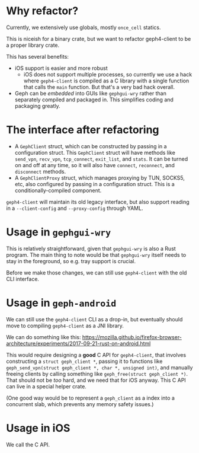 # Why refactor?

Currently, we extensively use globals, mostly `once_cell` statics.

This is niceish for a binary crate, but we want to refactor geph4-client to be a proper library crate.

This has several benefits:

- iOS support is easier and more robust
  - iOS does not support multiple processes, so currently we use a hack where `geph4-client` is compiled as a C library with a single function that calls the `main` function. But that's a very bad hack overall.
- Geph can be _embedded_ into GUIs like `gephgui-wry` rather than separately compiled and packaged in. This simplifies coding and packaging greatly.

# The interface after refactoring

- A `GephClient` struct, which can be constructed by passing in a configuration struct. This `GephClient` struct will have methods like `send_vpn`, `recv_vpn`, `tcp_connect`, `exit_list`, and `stats`. It can be turned on and off at any time, so it will also have `connect`, `reconnect`, and `disconnect` methods.
- A `GephClientProxy` struct, which manages proxying by TUN, SOCKS5, etc, also configured by passing in a configuration struct. This is a conditionally-compiled component.

`geph4-client` will maintain its old legacy interface, but also support reading in a `--client-config` and `--proxy-config` through YAML.

# Usage in `gephgui-wry`

This is relatively straightforward, given that `gephgui-wry` is also a Rust program. The main thing to note would be that `gephgui-wry` itself needs to stay in the foreground, so e.g. tray support is crucial.

Before we make those changes, we can still use `geph4-client` with the old CLI interface.

# Usage in `geph-android`

We can still use the `geph4-client` CLI as a drop-in, but eventually should move to compiling `geph4-client` as a JNI library.

We can do something like this: https://mozilla.github.io/firefox-browser-architecture/experiments/2017-09-21-rust-on-android.html

This would require designing a **good** C API for `geph4-client`, that involves constructing a `struct geph_client *`, passing it to functions like `geph_send_vpn(struct geph_client *, char *, unsigned int)`, and manually freeing clients by calling something like `geph_free(struct geph_client *)`. That should not be _too_ hard, and we need that for iOS anyway. This C API can live in a special helper crate.

(One good way would be to represent a `geph_client` as a index into a concurrent slab, which prevents any memory safety issues.)

# Usage in iOS

We call the C API.
